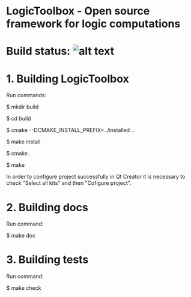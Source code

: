 # LogicToolbox - Open source framework for logic computations
# Build status: ![alt text](https://travis-ci.org/dinkoosmankovic/LogicToolbox.svg?branch=master)

# 1. Building LogicToolbox

Run commands:

  $ mkdir build

  $ cd build

  $ cmake --DCMAKE_INSTALL_PREFIX=../installed ..
  
  $ make install

  $ cmake .
  
  $ make

In order to configure project successfully in Qt Creator it is necessary to check "Select all kits" and then "Cofigure project".

# 2. Building docs

Run command:

  $ make doc


# 3. Building tests

Run command: 

  $ make check

